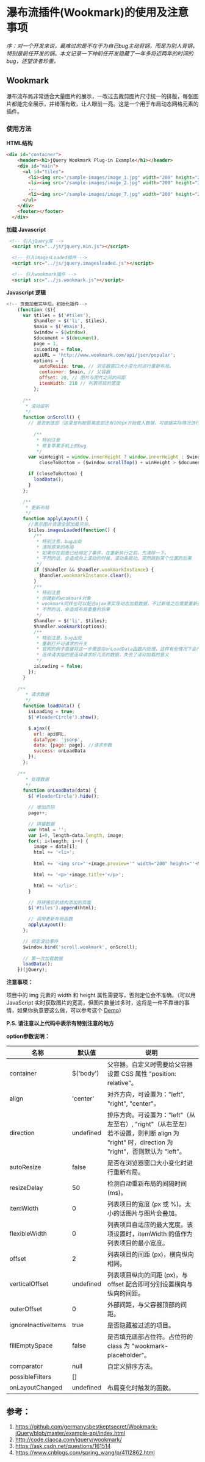 # 瀑布流插件(Wookmark)的使用及注意事项

*序：对一个开发来说，最难过的是不在于为自己bug主动背锅，而是为别人背锅，特别是前任开发的锅。本文记录一下神前任开发隐藏了一年多将近两年的时间的bug，还望读者珍重。*

## Wookmark

瀑布流布局非常适合大量图片的展示，一改过去裁剪图片尺寸统一的排版，每张图片都能完全展示，并错落有致，让人眼前一亮。这是一个用于布局动态网格元素的插件。

### 使用方法

**HTML结构**

```html
<div id="container">
    <header><h1>jQuery Wookmark Plug-in Example</h1></header>
    <div id="main">
      <ul id="tiles">
        <li><img src="/sample-images/image_1.jpg" width="200" height="283"><p>1</p></li>
        <li><img src="/sample-images/image_2.jpg" width="200" height="300"><p>2</p></li>
        ...
        <li><img src="/sample-images/image_7.jpg" width="200" height="200"><p>7</p></li>
      </ul>
    </div>
    <footer></footer>
  </div>
```

**加载 Javascript**

```html
 <!-- 引入jQuery库 -->
  <script src="../js/jquery.min.js"></script>

  <!-- 引入imagesLoaded插件 -->
  <script src="../js/jquery.imagesloaded.js"></script>

  <!-- 引入wookmark插件 -->
  <script src="../js.wookmark.js"></script>
```

**Javascript 逻辑**

```javascript
<!-- 页面加载完毕后，初始化插件-->
    (function ($){
      var $tiles = $('#tiles'),
          $handler = $('li', $tiles),
          $main = $('#main'),
          $window = $(window),
          $document = $(document),
          page = 1,
          isLoading = false,
          apiURL = 'http://www.wookmark.com/api/json/popular';
          options = {
            autoResize: true, // 浏览器窗口大小变化时进行重新布局。
            container: $main, // 父容器
            offset: 20, // 图片与图片之间的间距
            itemWidth: 210 // 列表项目的宽度
          };
    
      /**
       * 滚动监听
       */
      function onScroll() {
        // 是否到底部（这里是判断距离底部还有100px开始载入数据，可根据实际情况进行调整）
 
          /**
           * 特别注意
           * 修复苹果手机上的bug
           */
        var winHeight = window.innerHeight ? window.innerHeight : $window.height(), 
            closeToBottom = ($window.scrollTop() + winHeight > $document.height() - 100);

        if (closeToBottom) {
          loadData();
        }
      };

      /**
       * 更新布局
       */
      function applyLayout() {
        //表示图片资源全部加载完毕。
        $tiles.imagesLoaded(function() {
          /**
           * 特别注意，bug出处
           * 清除原来的布局
           * 如果你在前面已经绑定了事件，在重新执行之前，先清除一下。
           * 不然的话，会造成向上滚动的时候，滚动条跳动，突然跳到某个位置的后果
           */
          if ($handler && $handler.wookmarkInstance) {
            $handler.wookmarkInstance.clear();
          }
          /**
           * 特别注意
           * 创建新的wookmark对象
           * wookmark同样也可以配合ajax来实现动态加载数据，不过新增之后需要重新执行一次。
           * 不然的话，会造成布局重叠的后果
           */
          $handler = $('li', $tiles);
          $handler.wookmark(options);
          /**
           * 特别注意，bug出处
           * 重新打开可请求的开关
           * 官网的例子直接将这一步骤放在onLoadData函数内处理，这样有些情况下会产生连续请求的bug
           * 连续请求指的是连续请求好几页的数据，失去了滚动加载的意义
           */
          isLoading = false;
        });
      }
    
    /**
       * 请求数据
       */
      function loadData() {
        isLoading = true;
        $('#loaderCircle').show();

        $.ajax({
          url: apiURL,
          dataType: 'jsonp',
          data: {page: page}, //请求参数
          success: onLoadData
        });
      };
    
    /**
       * 处理数据
       */
      function onLoadData(data) {
        $('#loaderCircle').hide();

        // 增加页码
        page++;

        // 拼接数据
        var html = '';
        var i=0, length=data.length, image;
        for(; i<length; i++) {
          image = data[i];
          html += '<li>';
          
          html += '<img src="'+image.preview+'" width="200" height="'+Math.round(image.height/image.width*200)+'">';

          html += '<p>'+image.title+'</p>';

          html += '</li>';
        }

        // 将拼接后的结构添加到页面
        $('#tiles').append(html);

        // 调用更新布局函数
        applyLayout();
      };

      // 绑定滚动事件
      $window.bind('scroll.wookmark', onScroll);
    
      // 第一次加载数据
      loadData();
    })(jQuery);
```



**注意事项：**

项目中的 img 元素的 width 和 height 属性需要写，否则定位会不准确。（可以用 JavaScript 实时获取图片的宽高，但图片数量过多时，这将是一件不靠谱的事情，如果你执意要这么做，可以参考这个 [Demo](http://code.ciaoca.com/jquery/wookmark/demo/load-images.html)）

**P.S. 请注意以上代码中表示有特别注意的地方**



**option参数说明：**

| 名称                | 默认值    | 说明                                                         |
| ------------------- | --------- | ------------------------------------------------------------ |
| container           | $('body') | 父容器。自定义时需要给父容器设置 CSS 属性 "position: relative"。 |
| align               | 'center'  | 对齐方向，可设置为："left", "right", "center"。              |
| direction           | undefined | 排序方向。可设置为："left"（从左至右）, "right"（从右至左）若不设置，则判断 align 为 "right" 时，direction 为 "right"，否则默认为 "left"。 |
| autoResize          | false     | 是否在浏览器窗口大小变化时进行重新布局。                     |
| resizeDelay         | 50        | 检测自动重新布局的间隔时间 (ms)。                            |
| itemWidth           | 0         | 列表项目的宽度 (px 或 %)。太小的话图片与图片会叠加。         |
| flexibleWidth       | 0         | 列表项目自适应的最大宽度。该项设置时，itemWidth 的值作为列表项目的最小宽度。 |
| offset              | 2         | 列表项目的间距 (px)，横向纵向相同。                          |
| verticalOffset      | undefined | 列表项目纵向的间距 (px)，与 offset 配合即可分别设置横向与纵向的间距。 |
| outerOffset         | 0         | 外部间距，与父容器顶部的间距。                               |
| ignoreInactiveItems | true      | 是否隐藏被过滤的项目。                                       |
| fillEmptySpace      | false     | 是否填充底部占位符。占位符的 class 为 "wookmark-placeholder"。 |
| comparator          | null      | 自定义排序方法。                                             |
| possibleFilters     | []        |                                                              |
| onLayoutChanged     | undefined | 布局变化时触发的函数。                                       |

## 参考：

1. https://github.com/germanysbestkeptsecret/Wookmark-jQuery/blob/master/example-api/index.html
2. http://code.ciaoca.com/jquery/wookmark/
3. https://ask.csdn.net/questions/161514
4. https://www.cnblogs.com/spring_wang/p/4112862.html
